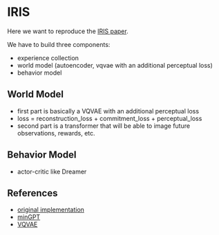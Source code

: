 # IRIS 

Here we want to reproduce the [IRIS paper](https://arxiv.org/pdf/2209.00588.pdf).

We have to build three components: 
* experience collection 
* world model (autoencoder, vqvae with an additional perceptual loss) 
* behavior model 

## World Model 

* first part is basically a VQVAE with an additional perceptual loss 
* loss = reconstruction_loss + commitment_loss + perceptual_loss
* second part is a transformer that will be able to image future observations, rewards, etc.

## Behavior Model 

* actor-critic like Dreamer 

## References 

- [original implementation](https://github.com/eloialonso/iris)
- [minGPT](https://github.com/karpathy/minGPT)
- [VQVAE](https://github.com/ritheshkumar95/pytorch-vqvae/tree/master)